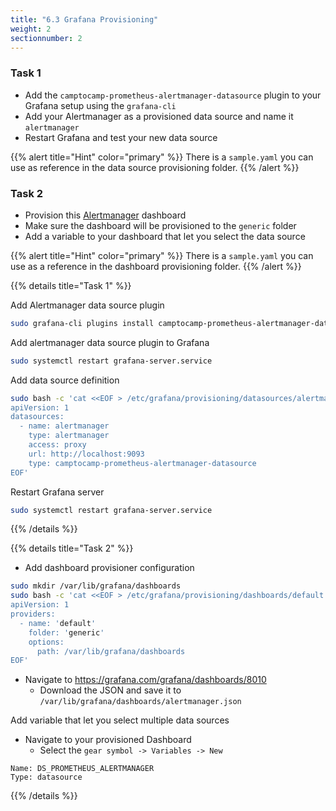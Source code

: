 ```yaml
---
title: "6.3 Grafana Provisioning"
weight: 2
sectionnumber: 2
---
```


### Task 1

* Add the `camptocamp-prometheus-alertmanager-datasource` plugin to your Grafana setup using the `grafana-cli`
* Add your Alertmanager as a provisioned data source and name it `alertmanager`
* Restart Grafana and test your new data source

{{% alert title="Hint" color="primary" %}}
There is a `sample.yaml` you can use as reference in the data source provisioning folder.
{{% /alert %}}

### Task 2

* Provision this [Alertmanager](https://grafana.com/grafana/dashboards/8010) dashboard
* Make sure the dashboard will be provisioned to the `generic` folder
* Add a variable to your dashboard that let you select the data source

{{% alert title="Hint" color="primary" %}}
There is a `sample.yaml` you can use as a reference in the dashboard provisioning folder.
{{% /alert %}}

{{% details title="Task 1" %}}

Add Alertmanager data source plugin

```bash
sudo grafana-cli plugins install camptocamp-prometheus-alertmanager-datasource
```

Add alertmanager data source plugin to Grafana

```bash
sudo systemctl restart grafana-server.service
```

Add data source definition

```bash
sudo bash -c 'cat <<EOF > /etc/grafana/provisioning/datasources/alertmanager.yaml
apiVersion: 1
datasources:
  - name: alertmanager
    type: alertmanager
    access: proxy
    url: http://localhost:9093
    type: camptocamp-prometheus-alertmanager-datasource
EOF'
```

Restart Grafana server

```bash
sudo systemctl restart grafana-server.service
```

{{% /details %}}

{{% details title="Task 2" %}}

* Add dashboard provisioner configuration

```bash
sudo mkdir /var/lib/grafana/dashboards
sudo bash -c 'cat <<EOF > /etc/grafana/provisioning/dashboards/default.yaml
apiVersion: 1
providers:
  - name: 'default'
    folder: 'generic'
    options:
      path: /var/lib/grafana/dashboards
EOF'
```

* Navigate to <https://grafana.com/grafana/dashboards/8010>
  * Download the JSON and save it to `/var/lib/grafana/dashboards/alertmanager.json`

Add variable that let you select multiple data sources

* Navigate to your provisioned Dashboard
  * Select the `gear symbol -> Variables -> New`

```
Name: DS_PROMETHEUS_ALERTMANAGER
Type: datasource
```

{{% /details %}}
